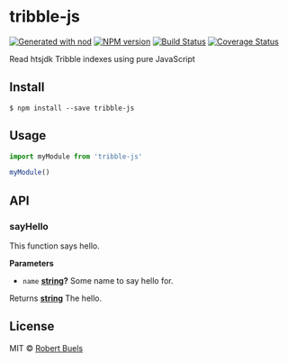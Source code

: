 # tribble-js

[![Generated with nod](https://img.shields.io/badge/generator-nod-2196F3.svg?style=flat-square)](https://github.com/diegohaz/nod)
[![NPM version](https://img.shields.io/npm/v/tribble-js.svg?style=flat-square)](https://npmjs.org/package/tribble-js)
[![Build Status](https://img.shields.io/travis/rbuels/tribble-js/master.svg?style=flat-square)](https://travis-ci.org/rbuels/tribble-js) [![Coverage Status](https://img.shields.io/codecov/c/github/rbuels/tribble-js/master.svg?style=flat-square)](https://codecov.io/gh/rbuels/tribble-js/branch/master)

Read htsjdk Tribble indexes using pure JavaScript

## Install

    $ npm install --save tribble-js

## Usage

```js
import myModule from 'tribble-js'

myModule()
```

## API

<!-- Generated by documentation.js. Update this documentation by updating the source code. -->

### sayHello

This function says hello.

**Parameters**

-   `name` **[string](https://developer.mozilla.org/en-US/docs/Web/JavaScript/Reference/Global_Objects/String)?** Some name to say hello for.

Returns **[string](https://developer.mozilla.org/en-US/docs/Web/JavaScript/Reference/Global_Objects/String)** The hello.

## License

MIT © [Robert Buels](https://github.com/rbuels)
